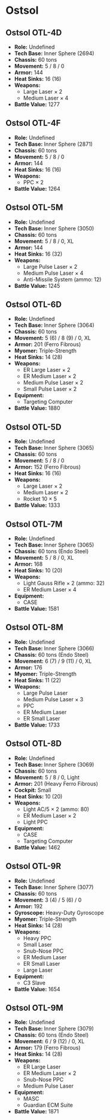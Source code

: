# Ostsol
## Ostsol OTL-4D
- **Role:** Undefined
- **Tech Base:** Inner Sphere (2694)
- **Chassis:** 60 tons
- **Movement:** 5 / 8 / 0
- **Armor:** 144
- **Heat Sinks:** 16 (16)
- **Weapons:**
  - Large Laser × 2
  - Medium Laser × 4
- **Battle Value:** 1277

## Ostsol OTL-4F
- **Role:** Undefined
- **Tech Base:** Inner Sphere (2871)
- **Chassis:** 60 tons
- **Movement:** 5 / 8 / 0
- **Armor:** 144
- **Heat Sinks:** 16 (16)
- **Weapons:**
  - PPC × 2
- **Battle Value:** 1264

## Ostsol OTL-5M
- **Role:** Undefined
- **Tech Base:** Inner Sphere (3050)
- **Chassis:** 60 tons
- **Movement:** 5 / 8 / 0, XL
- **Armor:** 144
- **Heat Sinks:** 16 (32)
- **Weapons:**
  - Large Pulse Laser × 2
  - Medium Pulse Laser × 4
  - Anti-Missile System (ammo: 12)
- **Battle Value:** 1245

## Ostsol OTL-6D
- **Role:** Undefined
- **Tech Base:** Inner Sphere (3064)
- **Chassis:** 60 tons
- **Movement:** 5 (6) / 8 (9) / 0, XL
- **Armor:** 201 (Ferro Fibrous)
- **Myomer:** Triple-Strength
- **Heat Sinks:** 14 (28)
- **Weapons:**
  - ER Large Laser × 2
  - ER Medium Laser × 2
  - Medium Pulse Laser × 2
  - Small Pulse Laser × 2
- **Equipment:**
  - Targeting Computer
- **Battle Value:** 1880

## Ostsol OTL-5D
- **Role:** Undefined
- **Tech Base:** Inner Sphere (3065)
- **Chassis:** 60 tons
- **Movement:** 5 / 8 / 0
- **Armor:** 152 (Ferro Fibrous)
- **Heat Sinks:** 16 (16)
- **Weapons:**
  - Large Laser × 2
  - Medium Laser × 2
  - Rocket 10 × 5
- **Battle Value:** 1333

## Ostsol OTL-7M
- **Role:** Undefined
- **Tech Base:** Inner Sphere (3065)
- **Chassis:** 60 tons (Endo Steel)
- **Movement:** 5 / 8 / 0, XL
- **Armor:** 168
- **Heat Sinks:** 10 (20)
- **Weapons:**
  - Light Gauss Rifle × 2 (ammo: 32)
  - ER Medium Laser × 4
- **Equipment:**
  - CASE
- **Battle Value:** 1581

## Ostsol OTL-8M
- **Role:** Undefined
- **Tech Base:** Inner Sphere (3066)
- **Chassis:** 60 tons (Endo Steel)
- **Movement:** 6 (7) / 9 (11) / 0, XL
- **Armor:** 176
- **Myomer:** Triple-Strength
- **Heat Sinks:** 11 (22)
- **Weapons:**
  - Large Pulse Laser
  - Medium Pulse Laser × 3
  - PPC
  - ER Medium Laser
  - ER Small Laser
- **Battle Value:** 1733

## Ostsol OTL-8D
- **Role:** Undefined
- **Tech Base:** Inner Sphere (3069)
- **Chassis:** 60 tons
- **Movement:** 5 / 8 / 0, Light
- **Armor:** 201 (Heavy Ferro Fibrous)
- **Cockpit:** Small
- **Heat Sinks:** 10 (20)
- **Weapons:**
  - Light AC/5 × 2 (ammo: 80)
  - ER Medium Laser × 2
  - Light PPC
- **Equipment:**
  - CASE
  - Targeting Computer
- **Battle Value:** 1462

## Ostsol OTL-9R
- **Role:** Undefined
- **Tech Base:** Inner Sphere (3077)
- **Chassis:** 60 tons
- **Movement:** 3 (4) / 5 (6) / 0
- **Armor:** 192
- **Gyroscope:** Heavy-Duty Gyroscope
- **Myomer:** Triple-Strength
- **Heat Sinks:** 14 (28)
- **Weapons:**
  - Heavy PPC
  - Small Laser
  - Snub-Nose PPC
  - ER Medium Laser
  - ER Small Laser
  - Large Laser
- **Equipment:**
  - C3 Slave
- **Battle Value:** 1654

## Ostsol OTL-9M
- **Role:** Undefined
- **Tech Base:** Inner Sphere (3079)
- **Chassis:** 60 tons (Endo Steel)
- **Movement:** 6 / 9 (12) / 0, XL
- **Armor:** 179 (Ferro Fibrous)
- **Heat Sinks:** 14 (28)
- **Weapons:**
  - ER Large Laser
  - ER Medium Laser × 2
  - Snub-Nose PPC
  - Medium Pulse Laser
- **Equipment:**
  - MASC
  - Guardian ECM Suite
- **Battle Value:** 1871

